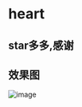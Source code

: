 # heart

## star多多,感谢

## 效果图
![image](https://user-images.githubusercontent.com/48040850/201060225-c1f71154-cf1e-4a57-8938-e0ba700a1ac5.png)

